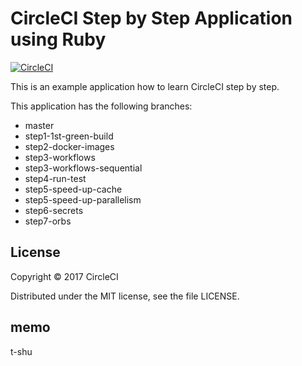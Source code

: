 # CircleCI Step by Step Application using Ruby
[![CircleCI](https://circleci.com/gh/kurumai/circleci-step-by-step-ruby/tree/step4-run-test.svg?style=svg)](https://circleci.com/gh/kurumai/circleci-step-by-step-ruby/tree/step4-run-test)

This is an example application how to learn CircleCI step by step.

This application has the following branches: 

- master
- step1-1st-green-build
- step2-docker-images
- step3-workflows
- step3-workflows-sequential
- step4-run-test
- step5-speed-up-cache
- step5-speed-up-parallelism
- step6-secrets
- step7-orbs

## License

Copyright © 2017 CircleCI

Distributed under the MIT license, see the file LICENSE.

## memo
t-shu
